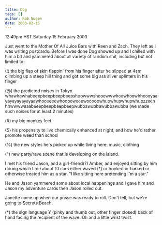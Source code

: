 ```yaml
---
title: Dog
tags: []
author: Rob Nugen
date: 2003-02-15
---
```


<p class=date>12:49pm HST Saturday 15 February 2003</p>

<p>Just went to the Mother Of All Juice Bars with Reen and Zach.  They
left as I was writing postcards.  Before I was done Dog showed up and
I chilled with him a bit and yammered about all variety of random
shit, including but not limited to:</p>

<p>(!) the big flap of skin flappin' from his finger after he slipped at 4am
climbing up a steep hill thing and got some big ass sliver splinters
in his finger</p>

<p>(@) the predicted noises in Tokyo
whawhawhabeeepbeepbeepbeepshoowwwshooowwwhoowhoowhhoooyaayayayayayayaawhooeeeewhooooweeewooooowhupwhupwhupwhupzzeehhhwwwwaaabeeepbeepbeepbeepwubbawubbawubbawubba
(we made such noises for at least 2 minutes)</p>

<p>(#) my big monkey feet</p>

<p>($) his propensity to live chemically enhanced at night, and how
he'd rather promote weed than school</p>

<p>(%) the new styles he's picked up while living here: music, clothing</p>

<p>(^) new party/rave scene that is developing on the island.</p>

<p>I met his friend Jason, and a girl-friend(?) Amber, and enjoyed
sitting by him during which time about 10 cars either waved (*) or honked
or barked or otherwise treated him as a star.  "I like sitting here
pretending I'm a star."</p>

<p>He and Jason yammered some about local happenings and I gave him and
Jason my adventure cards then Jason rolled out.</p>

<p>Janette came up when our posse was ready to roll.  Don't tell, but
we're going to Secrets Beach.</p>

<p>(*) the sign language Y (pinky and thumb out, other finger closed)
back of hand facing the recipient of the wave. Oh and a little wrist
twist.</p>
